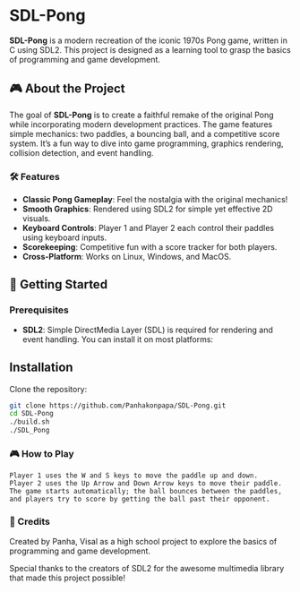 # SDL-Pong

**SDL-Pong** is a modern recreation of the iconic 1970s Pong game, written in C using SDL2. This project is designed as a learning tool to grasp the basics of programming and game development.

## 🎮 About the Project

The goal of **SDL-Pong** is to create a faithful remake of the original Pong while incorporating modern development practices. The game features simple mechanics: two paddles, a bouncing ball, and a competitive score system. It’s a fun way to dive into game programming, graphics rendering, collision detection, and event handling.

### 🛠️ Features
- **Classic Pong Gameplay**: Feel the nostalgia with the original mechanics!
- **Smooth Graphics**: Rendered using SDL2 for simple yet effective 2D visuals.
- **Keyboard Controls**: Player 1 and Player 2 each control their paddles using keyboard inputs.
- **Scorekeeping**: Competitive fun with a score tracker for both players.
- **Cross-Platform**: Works on Linux, Windows, and MacOS.

## 🚀 Getting Started

### Prerequisites
- **SDL2**: Simple DirectMedia Layer (SDL) is required for rendering and event handling. You can install it on most platforms:
## Installation

Clone the repository:

```bash
git clone https://github.com/Panhakonpapa/SDL-Pong.git
cd SDL-Pong
./build.sh
./SDL_Pong
```
### 🎮 How to Play

    Player 1 uses the W and S keys to move the paddle up and down.
    Player 2 uses the Up Arrow and Down Arrow keys to move their paddle.
    The game starts automatically; the ball bounces between the paddles, and players try to score by getting the ball past their opponent.

### 📝 Credits

Created by Panha, Visal as a high school project to explore the basics of programming and game development.

Special thanks to the creators of SDL2 for the awesome multimedia library that made this project possible!
